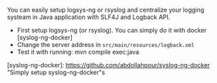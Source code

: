 You can easily setup logsys-ng or rsyslog and centralize your logging systeam in Java application with SLF4J and Logback API.

* First setup logsys-ng (or rsyslog). You can simply do it with docker [syslog-ng-docker]
* Change the server address in ```src/main/resources/logback.xml```
* Test it with running: mvn compile exec:java

[syslog-ng-docker]: https://github.com/abdollahpour/syslog-ng-docker  "Simply setup syslog-ng-docker"s